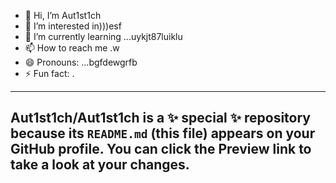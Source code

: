 - 👋 Hi, I’m Aut1st1ch 
- 👀 I’m interested in)))esf
- 🌱 I’m currently learning ...uykjt87luiklu
- 📫 How to reach me .w
- 😄 Pronouns: ...bgfdewgrfb
- ⚡ Fun fact: .
---
Aut1st1ch/Aut1st1ch is a ✨ special ✨ repository because its `README.md` (this file) appears on your GitHub profile.
You can click the Preview link to take a look at your changes.
---
